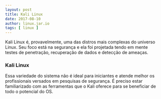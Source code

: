```yaml
---
layout: post
title: Kali Linux
date: 2017-08-10
author: linux.jar.io
tags: [ linux ]
---
```




Kali Linux é, provavelmente, uma das distros mais complexas do universo Linux. Seu foco está na segurança e ela foi projetada tendo em mente testes de penetração, recuperação de dados e detecção de ameaças.
### Kali Linux
Essa variedade do sistema não é ideal para iniciantes e atende melhor os profissionais versados em pesquisas de segurança. É preciso estar familiarizado com as ferramentas que o Kali oferece para se beneficiar de todo o potencial do OS.